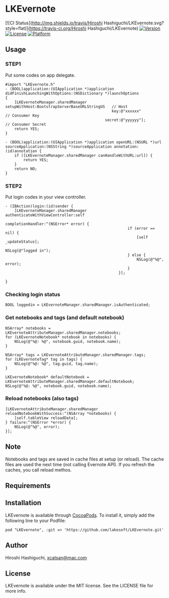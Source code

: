 # LKEvernote

[![CI Status](http://img.shields.io/travis/Hiroshi Hashiguchi/LKEvernote.svg?style=flat)](https://travis-ci.org/Hiroshi Hashiguchi/LKEvernote)
[![Version](https://img.shields.io/cocoapods/v/LKEvernote.svg?style=flat)](http://cocoadocs.org/docsets/LKEvernote)
[![License](https://img.shields.io/cocoapods/l/LKEvernote.svg?style=flat)](http://cocoadocs.org/docsets/LKEvernote)
[![Platform](https://img.shields.io/cocoapods/p/LKEvernote.svg?style=flat)](http://cocoadocs.org/docsets/LKEvernote)

## Usage

### STEP1

Put some codes on app delegate.

    #import "LKEvernote.h"
    - (BOOL)application:(UIApplication *)application didFinishLaunchingWithOptions:(NSDictionary *)launchOptions
    {
        [LKEvernoteManager.sharedManager setupWithHost:BootstrapServerBaseURLStringUS   // Host
                                                   key:@"xxxxxx"                        // Consumer Key
                                                secret:@"yyyyyy"];                      // Consumer Secret 
        return YES;
    }

    - (BOOL)application:(UIApplication *)application openURL:(NSURL *)url sourceApplication:(NSString *)sourceApplication annotation:(id)annotation {
        if ([LKEvernoteManager.sharedManager canHandleWithURL:url]) {
            return YES;
        }
        return NO;
    }

### STEP2

Put login codes in your view controller.

    - (IBAction)login:(id)sender {
        [LKEvernoteManager.sharedManager authenticateWithViewController:self
                                                      completionHandler:^(NSError* error) {
                                                          if (error == nil) {
                                                              [self _updateStatus];
                                                              NSLog(@"logged in");
                                                          } else {
                                                              NSLog(@"%@", error);
                                                          }
                                                      }];

    }

### Checking login status

    BOOL loggedin = LKEvernoteManager.sharedManager.isAuthenticated;


### Get notebooks and tags (and default notebook)

    NSArray* notebooks = LKEvernoteAttributeManager.sharedManager.notebooks;
    for (LKEvernoteNotebook* notebook in notebooks) {
        NSLog(@"%@: %@", notebook.guid, notebook.name);
    }
    
    NSArray* tags = LKEvernoteAttributeManager.sharedManager.tags;
    for (LKEvernoteTag* tag in tags) {
        NSLog(@"%@: %@", tag.guid, tag.name);
    }
    
    LKEvernoteNotebook* defaultNotebook = LKEvernoteAttributeManager.sharedManager.defaultNotebook;
    NSLog(@"%@: %@", notebook.guid, notebook.name);


### Reload notebooks (also tags)

    [LKEvernoteAttributeManager.sharedManager reloadNotebookWithSuccess:^(NSArray *notebooks) {
        [self.tableView reloadData];
    } failure:^(NSError *error) {
        NSLog(@"%@", error);
    }];


## Note

Notebooks and tags are saved in cache files at setup (or reload). The cache files are used the next time (not calling Evernote API). If you refresh the caches, you call reload methos.


## Requirements

## Installation

LKEvernote is available through [CocoaPods](http://cocoapods.org). To install
it, simply add the following line to your Podfile:

    pod "LKEvernote", :git => 'https://github.com/lakesoft/LKEvernote.git'

## Author

Hiroshi Hashiguchi, xcatsan@mac.com

## License

LKEvernote is available under the MIT license. See the LICENSE file for more info.

